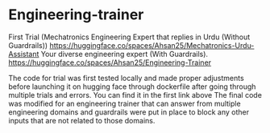 # Engineering-trainer

First Trial (Mechatronics Engineering Expert that replies in Urdu (Without Guardrails))
https://huggingface.co/spaces/Ahsan25/Mechatronics-Urdu-Assistant
Your diverse engineering expert (With Guardrails).
https://huggingface.co/spaces/Ahsan25/Engineering-Trainer

The code for trial was first tested locally and made proper adjustments before launching it on hugging face through dockerfile after going through multiple trials and errors. You can find it in the first link above
The final code was modified for an engineering trainer that can answer from multiple engineering domains and guardrails were put in place to block any other inputs that are not related to those domains.
